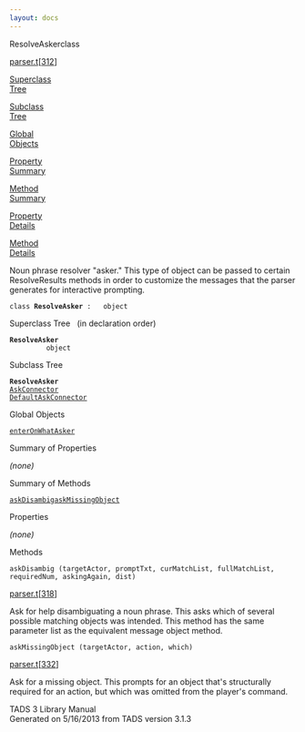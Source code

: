 ```yaml
---
layout: docs
---
```

<span class="title">ResolveAsker</span><span class="type">class</span>

[parser.t](../file/parser.t.html)\[[312](../source/parser.t.html#312)\]

[Superclass  
Tree](#_SuperClassTree_)

[Subclass  
Tree](#_SubClassTree_)

[Global  
Objects](#_ObjectSummary_)

[Property  
Summary](#_PropSummary_)

[Method  
Summary](#_MethodSummary_)

[Property  
Details](#_Properties_)

[Method  
Details](#_Methods_)

<div class="fdesc">

Noun phrase resolver "asker." This type of object can be passed to
certain ResolveResults methods in order to customize the messages that
the parser generates for interactive prompting.

`class `**`ResolveAsker`**` :   object`

</div>

<span id="_SuperClassTree_"></span>

<div class="mjhd">

<span class="hdln">Superclass Tree</span>   (in declaration order)

</div>

**`ResolveAsker`**  
`         object`  
<span id="_SubClassTree_"></span>

<div class="mjhd">

<span class="hdln">Subclass Tree</span>  

</div>

**`ResolveAsker`**  
[`AskConnector`](../object/AskConnector.html)  
[`DefaultAskConnector`](../object/DefaultAskConnector.html)  
<span id="_ObjectSummary_"></span>

<div class="mjhd">

<span class="hdln">Global Objects</span>  

</div>

[`enterOnWhatAsker`](../object/enterOnWhatAsker.html)
<span id="_PropSummary_"></span>

<div class="mjhd">

<span class="hdln">Summary of Properties</span>  

</div>



*(none)* <span id="_MethodSummary_"></span>

<div class="mjhd">

<span class="hdln">Summary of Methods</span>  

</div>

[`askDisambig`](#askDisambig)[`askMissingObject`](#askMissingObject)

<span id="_Properties_"></span>

<div class="mjhd">

<span class="hdln">Properties</span>  

</div>

*(none)* <span id="_Methods_"></span>

<div class="mjhd">

<span class="hdln">Methods</span>  

</div>

<span id="askDisambig"></span>

`askDisambig (targetActor, promptTxt, curMatchList, fullMatchList, requiredNum, askingAgain, dist)`

[parser.t](../file/parser.t.html)\[[318](../source/parser.t.html#318)\]

<div class="desc">

Ask for help disambiguating a noun phrase. This asks which of several
possible matching objects was intended. This method has the same
parameter list as the equivalent message object method.

</div>

<span id="askMissingObject"></span>

`askMissingObject (targetActor, action, which)`

[parser.t](../file/parser.t.html)\[[332](../source/parser.t.html#332)\]

<div class="desc">

Ask for a missing object. This prompts for an object that's structurally
required for an action, but which was omitted from the player's command.

</div>

<div class="ftr">

TADS 3 Library Manual  
Generated on 5/16/2013 from TADS version 3.1.3

</div>

